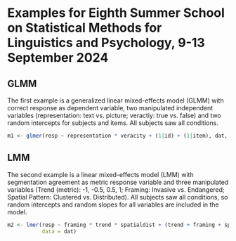 # Examples for Eighth Summer School on Statistical Methods for Linguistics and Psychology, 9-13 September 2024

## GLMM

The first example is a generalized linear mixed-effects model (GLMM) with
correct response as dependent variable, two manipulated independent variables
(representation: text vs. picture; veractiy: true vs. false) and two random
intercepts for subjects and items. All subjects saw all conditions.

```r
m1 <- glmer(resp ~ representation * veracity + (1|id) + (1|item), dat, family = binomial)
```

## LMM

The second example is a linear mixed-effects model (LMM) with segmentation
agreement as metric response variable and three manipulated variables (Trend
(metric): -1, -0.5, 0.5, 1; Framing: Invasive vs. Endangered; Spatial Pattern:
Clustered vs. Distributed). All subjects saw all conditions, so random
intercepts and random slopes for all variables are included in the model.

```r
m2 <- lmer(resp ~ framing * trend * spatialdist + (trend + framing + spatialdist | subj_id),
           data = dat)
```

